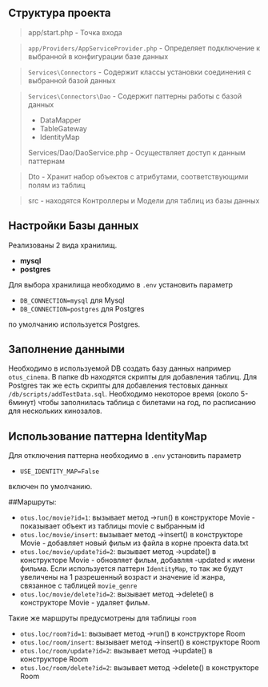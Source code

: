 ## Структура проекта
>app/start.php -
Точка входа

>`app/Providers/AppServiceProvider.php` -
Определяет подключение к выбранной в конфигурации базе данных

>`Services\Connectors` -
Содержит классы установки соединения с выбранной базой данных

>`Services\Connectors\Dao` -
Содержит паттерны работы с базой данных
> - DataMapper
> - TableGateway
> - IdentityMap
> 
> Services/Dao/DaoService.php -
Осуществляет доступ к данным паттернам

> Dto -
Хранит набор объектов с атрибутами, соответствующими полям из таблиц

> src - 
находятся Контроллеры и Модели для таблиц из базы данных

## Настройки Базы данных

Реализованы 2 вида хранилищ.
- **mysql**
- **postgres**

Для выбора хранилища необходимо в `.env` установить параметр
- `DB_CONNECTION=mysql` для Mysql
- `DB_CONNECTION=postgres` для Postgres

по умолчанию используется Postgres.

## Заполнение данными
Необходимо в используемой DB создать базу данных например `otus_cinema`. 
В папке db находятся скрипты для добавления таблиц. Для Postgres так же есть скрипты для добавления
тестовых данных `/db/scripts/addTestData.sql`.
Необходимо некоторое время (около 5-6минут) чтобы заполнилась таблица с билетами на год, 
по расписанию для нескольких кинозалов.

## Использование паттерна IdentityMap
Для отключения паттерна необходимо в `.env` установить параметр
- `USE_IDENTITY_MAP=False`

включен по умолчанию.

##Маршруты:
- `otus.loc/movie?id=1`: вызывает метод ->run() в конструкторе Movie - показывает объект из таблицы movie с выбранным id 
- `otus.loc/movie/insert`: вызывает метод ->insert() в конструкторе Movie - добавляет новый фильм из файла в корне проекта data.txt
- `otus.loc/movie/update?id=2`: вызывает метод ->update() в конструкторе Movie - обновляет фильм, добавляя -updated к имени фильма.
Если используется паттерн `IdentityMap`, то так же будут увеличены на 1 разрешенный возраст и значение id жанра, связанное с таблицей `movie_genre`
- `otus.loc/movie/delete?id=2`: вызывает метод ->delete() в конструкторе Movie - удаляет фильм.

Такие же маршруты предусмотрены для таблицы `room`
- `otus.loc/room?id=1`: вызывает метод ->run() в конструкторе Room 
- `otus.loc/room/insert`: вызывает метод ->insert() в конструкторе Room 
- `otus.loc/room/update?id=2`: вызывает метод ->update() в конструкторе Room
- `otus.loc/room/delete?id=2`: вызывает метод ->delete() в конструкторе Room


